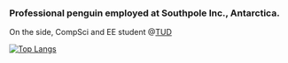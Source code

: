### Professional penguin employed at Southpole Inc., Antarctica.

On the side, CompSci and EE student @[TUD](https://tu-dresden.de/)

[![Top Langs](https://github-readme-stats.vercel.app/api/top-langs/?username=LeLoomi&layout=compact&theme=github_dark&bg_color=22272E)](https://github.com/anuraghazra/github-readme-stats)
